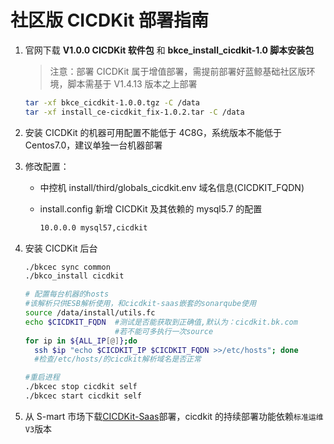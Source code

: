 # 社区版 CICDKit 部署指南

1. 官网下载 **V1.0.0 CICDKit 软件包** 和 **bkce_install_cicdkit-1.0 脚本安装包**

    >注意：部署 CICDKit 属于增值部署，需提前部署好蓝鲸基础社区版环境，脚本需基于 V1.4.13 版本之上部署

    ```bash
    tar -xf bkce_cicdkit-1.0.0.tgz -C /data
    tar -xf install_ce-cicdkit_fix-1.0.2.tar -C /data
    ```

2. 安装 CICDKit 的机器可用配置不能低于 4C8G，系统版本不能低于 Centos7.0，建议单独一台机器部署

3. 修改配置：
    - 中控机 install/third/globals_cicdkit.env 域名信息(CICDKIT_FQDN)
    - install.config 新增 CICDKit 及其依赖的 mysql5.7 的配置

      ```txt
      10.0.0.0 mysql57,cicdkit  
      ```
4. 安装 CICDKit 后台

   ```bash
   ./bkcec sync common
   ./bkco_install cicdkit

   # 配置每台机器的hosts
   #该解析只供ESB解析使用，和cicdkit-saas嵌套的sonarqube使用
   source /data/install/utils.fc
   echo $CICDKIT_FQDN  #测试是否能获取到正确值,默认为：cicdkit.bk.com
                       #若不能可多执行一次source
   for ip in ${ALL_IP[@]};do
     ssh $ip "echo $CICDKIT_IP $CICDKIT_FQDN >>/etc/hosts"; done
     #检查/etc/hosts/的cicdkit解析域名是否正常

   #重启进程
   ./bkcec stop cicdkit self
   ./bkcec start cicdkit self
   ```

5. 从 S-mart 市场下载[CICDKit-Saas](http://bk.tencent.com/s-mart)部署，cicdkit 的持续部署功能依赖`标准运维V3`版本
